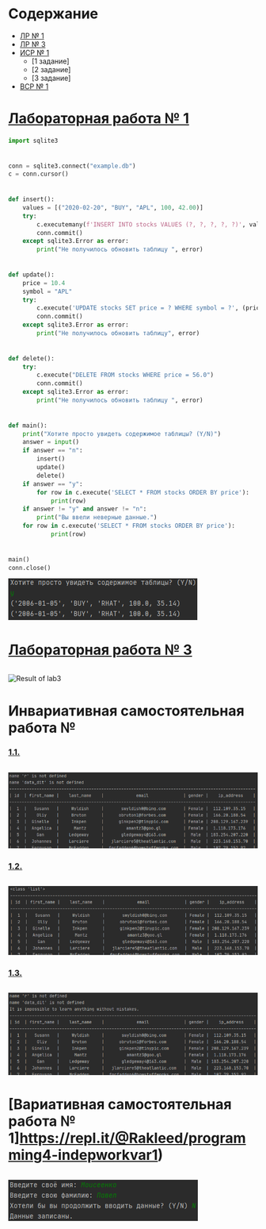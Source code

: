 # Содержание
- [ЛР № 1](#лабораторная-работа--1)
- [ЛР № 3](#лабораторная-работа--3)
- [ИСР № 1](#инвариативная-самостоятельная-работа--1)
    - [1 задание]
    - [2 задание]
    - [3 задание]
- [ВСР № 1](#вариативная-самостоятельная-работа--1)

# [Лабораторная работа № 1](https://repl.it/@Rakleed/programming4-lab1)
```python
import sqlite3


conn = sqlite3.connect("example.db")
c = conn.cursor()


def insert():
    values = [("2020-02-20", "BUY", "APL", 100, 42.00)]
    try:
        c.executemany(f'INSERT INTO stocks VALUES (?, ?, ?, ?, ?)', values)
        conn.commit()
    except sqlite3.Error as error:
        print("Не получилось обновить таблицу ", error)


def update():
    price = 10.4
    symbol = "APL"
    try:
        c.execute('UPDATE stocks SET price = ? WHERE symbol = ?', (price, symbol))
        conn.commit()
    except sqlite3.Error as error:
        print("Не получилось обновить таблицу", error)
    

def delete():
    try:
        c.execute("DELETE FROM stocks WHERE price = 56.0")
        conn.commit()
    except sqlite3.Error as error:
        print("Не получилось обновить таблицу ", error)


def main():
    print("Хотите просто увидеть содержимое таблицы? (Y/N)")
    answer = input()
    if answer == "n":
        insert()
        update()
        delete()
    if answer == "y":
        for row in c.execute('SELECT * FROM stocks ORDER BY price'):
            print(row)
    if answer != "y" and answer != "n":
        print("Вы ввели неверные данные.")
    for row in c.execute('SELECT * FROM stocks ORDER BY price'):
            print(row)
    

main()
conn.close()
```
![Result of lab1](https://github.com/sem4-ivt18/t-1-exceptions-Rakleed/blob/master/src/programming4-lab1-result.png)

# [Лабораторная работа № 3](https://repl.it/@Rakleed/programming4-lab3)
```python

```
![Result of lab3](https://github.com/sem4-ivt18/t-1-exceptions-Rakleed/blob/master/src/programming4-lab3-result.png)

# Инвариативная самостоятельная работа № 
### [1.1. ](https://repl.it/@Rakleed/programming4-indepworkinvar1-1)
```python

```
![Result of indepworkinvar1-1](https://github.com/sem4-ivt18/t-1-exceptions-Rakleed/blob/master/src/programming4-indepworkinvar1-1-result.png)

### [1.2. ](https://repl.it/@Rakleed/programming4-indepworkinvar1-2)
```python

```
![Result of indepworkinvar4-2](https://github.com/sem4-ivt18/t-1-exceptions-Rakleed/blob/master/src/programming4-indepworkinvar1-2-result.png)

### [1.3. ](https://repl.it/@Rakleed/programming4-indepworkinvar1-3)
```python

```
![Result of indepworkinvar4-3](https://github.com/sem4-ivt18/t-1-exceptions-Rakleed/blob/master/src/programming4-indepworkinvar1-3-result.png)

# [Вариативная самостоятельная работа № 1]https://repl.it/@Rakleed/programming4-indepworkvar1)
```python

```
![Result of indepworkvar4](https://github.com/sem4-ivt18/t-1-exceptions-Rakleed/blob/master/src/programming4-indepworkvar1-result.png)
